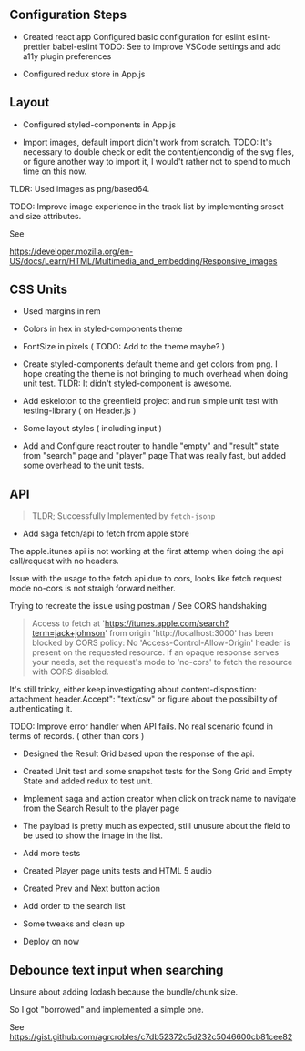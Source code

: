 ## Configuration Steps 

* Created react app
Configured basic configuration for eslint eslint-prettier babel-eslint
TODO: See to improve VSCode settings and add a11y plugin preferences

* Configured redux store in App.js

## Layout

* Configured styled-components in App.js

* Import images, default import didn't work from scratch.
TODO: It's necessary to double check or edit the content/encondig of the svg files, or figure another way to import it, I would't rather not to spend to much time on this now.

TLDR: Used images as png/based64.

TODO: Improve image experience in the track list by implementing srcset and size attributes.

See

https://developer.mozilla.org/en-US/docs/Learn/HTML/Multimedia_and_embedding/Responsive_images

## CSS Units

* Used margins in rem

* Colors in hex in styled-components theme

* FontSize in pixels ( TODO: Add to the theme maybe? )

* Create styled-components default theme and get colors from png.
I hope creating the theme is not bringing to much overhead when doing unit test. 
TLDR: It didn't styled-component is awesome.

* Add eskeloton to the greenfield project and run simple unit test with testing-library ( on Header.js )

* Some layout styles ( including input )

* Add and Configure react router to handle "empty" and "result" state from "search" page and "player" page
That was really fast, but added some overhead to the unit tests.

## API

> TLDR; Successfully Implemented by `fetch-jsonp`

* Add saga fetch/api to fetch from apple store

The apple.itunes api is not working at the first attemp when doing the api call/request with no headers.

Issue with the usage to the fetch api due to cors, looks like fetch request mode no-cors is not straigh forward neither. 

Trying to recreate the issue using postman / See CORS handshaking

> Access to fetch at 'https://itunes.apple.com/search?term=jack+johnson' from origin 'http://localhost:3000' has been blocked by CORS policy: No 'Access-Control-Allow-Origin' header is present on the requested resource. If an opaque response serves your needs, set the request's mode to 'no-cors' to fetch the resource with CORS disabled.

It's still tricky, either keep investigating about content-disposition: attachment header.Accept": "text/csv" or figure about the possibility of authenticating it.

TODO: Improve error handler when API fails. No real scenario found in terms of records. ( other than cors )

* Designed the Result Grid based upon the response of the api.

* Created Unit test and some snapshot tests for the Song Grid and Empty State and added redux to test unit.

* Implement saga and action creator when click on track name to navigate from the Search Result to the player page

* The payload is pretty much as expected, still unusure about the field to be used to show the image in the list.

* Add more tests

* Created Player page units tests and HTML 5 audio 

* Created Prev and Next button action
 
* Add order to the search list

* Some tweaks and clean up

* Deploy on now

## Debounce text input when searching

Unsure about adding lodash because the bundle/chunk size.

So I got "borrowed" and implemented a simple one.

See https://gist.github.com/agrcrobles/c7db52372c5d232c5046600cb81cee82
